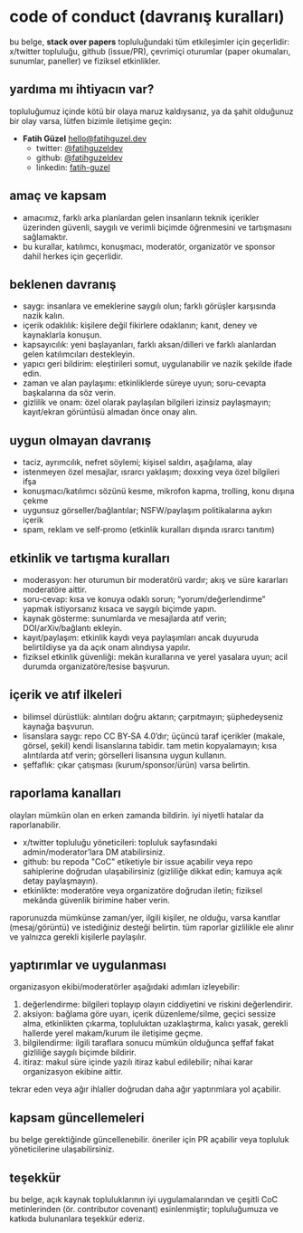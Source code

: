 # code of conduct (davranış kuralları)

bu belge, **stack over papers** topluluğundaki tüm etkileşimler için geçerlidir: x/twitter topluluğu, github (issue/PR), çevrimiçi oturumlar (paper okumaları, sunumlar, paneller) ve fiziksel etkinlikler.

## yardıma mı ihtiyacın var?

topluluğumuz içinde kötü bir olaya maruz kaldıysanız, ya da şahit olduğunuz bir olay varsa, lütfen bizimle iletişime geçin:

- **Fatih Güzel** [hello@fatihguzel.dev](mailto:hello@fatihguzel.dev)
  - twitter: [@fatihguzeldev](https://x.com/fatihguzeldev)
  - github: [@fatihguzeldev](https://github.com/fatihguzeldev)
  - linkedin: [fatih-guzel](https://www.linkedin.com/in/fatih-guzel/)

## amaç ve kapsam

- amacımız, farklı arka planlardan gelen insanların teknik içerikler üzerinden güvenli, saygılı ve verimli biçimde öğrenmesini ve tartışmasını sağlamaktır.
- bu kurallar, katılımcı, konuşmacı, moderatör, organizatör ve sponsor dahil herkes için geçerlidir.

## beklenen davranış

- saygı: insanlara ve emeklerine saygılı olun; farklı görüşler karşısında nazik kalın.
- içerik odaklılık: kişilere değil fikirlere odaklanın; kanıt, deney ve kaynaklarla konuşun.
- kapsayıcılık: yeni başlayanları, farklı aksan/dilleri ve farklı alanlardan gelen katılımcıları destekleyin.
- yapıcı geri bildirim: eleştirileri somut, uygulanabilir ve nazik şekilde ifade edin.
- zaman ve alan paylaşımı: etkinliklerde süreye uyun; soru-cevapta başkalarına da söz verin.
- gizlilik ve onam: özel olarak paylaşılan bilgileri izinsiz paylaşmayın; kayıt/ekran görüntüsü almadan önce onay alın.

## uygun olmayan davranış

- taciz, ayrımcılık, nefret söylemi; kişisel saldırı, aşağılama, alay
- istenmeyen özel mesajlar, ısrarcı yaklaşım; doxxing veya özel bilgileri ifşa
- konuşmacı/katılımcı sözünü kesme, mikrofon kapma, trolling, konu dışına çekme
- uygunsuz görseller/bağlantılar; NSFW/paylaşım politikalarına aykırı içerik
- spam, reklam ve self‑promo (etkinlik kuralları dışında ısrarcı tanıtım)

## etkinlik ve tartışma kuralları

- moderasyon: her oturumun bir moderatörü vardır; akış ve süre kararları moderatöre aittir.
- soru‑cevap: kısa ve konuya odaklı sorun; “yorum/değerlendirme” yapmak istiyorsanız kısaca ve saygılı biçimde yapın.
- kaynak gösterme: sunumlarda ve mesajlarda atıf verin; DOI/arXiv/bağlantı ekleyin.
- kayıt/paylaşım: etkinlik kaydı veya paylaşımları ancak duyuruda belirtildiyse ya da açık onam alındıysa yapılır.
- fiziksel etkinlik güvenliği: mekân kurallarına ve yerel yasalara uyun; acil durumda organizatöre/tesise başvurun.

## içerik ve atıf ilkeleri

- bilimsel dürüstlük: alıntıları doğru aktarın; çarpıtmayın; şüphedeyseniz kaynağa başvurun.
- lisanslara saygı: repo CC BY‑SA 4.0’dır; üçüncü taraf içerikler (makale, görsel, şekil) kendi lisanslarına tabidir. tam metin kopyalamayın; kısa alıntılarda atıf verin; görselleri lisansına uygun kullanın.
- şeffaflık: çıkar çatışması (kurum/sponsor/ürün) varsa belirtin.

## raporlama kanalları

olayları mümkün olan en erken zamanda bildirin. iyi niyetli hatalar da raporlanabilir.

- x/twitter topluluğu yöneticileri: topluluk sayfasındaki admin/moderator’lara DM atabilirsiniz.
- github: bu repoda "CoC" etiketiyle bir issue açabilir veya repo sahiplerine doğrudan ulaşabilirsiniz (gizliliğe dikkat edin; kamuya açık detay paylaşmayın).
- etkinlikte: moderatöre veya organizatöre doğrudan iletin; fiziksel mekânda güvenlik birimine haber verin.

raporunuzda mümkünse zaman/yer, ilgili kişiler, ne olduğu, varsa kanıtlar (mesaj/görüntü) ve istediğiniz desteği belirtin. tüm raporlar gizlilikle ele alınır ve yalnızca gerekli kişilerle paylaşılır.

## yaptırımlar ve uygulanması

organizasyon ekibi/moderatörler aşağıdaki adımları izleyebilir:

1) değerlendirme: bilgileri toplayıp olayın ciddiyetini ve riskini değerlendirir.
2) aksiyon: bağlama göre uyarı, içerik düzenleme/silme, geçici sessize alma, etkinlikten çıkarma, topluluktan uzaklaştırma, kalıcı yasak, gerekli hallerde yerel makam/kurum ile iletişime geçme.
3) bilgilendirme: ilgili taraflara sonucu mümkün olduğunca şeffaf fakat gizliliğe saygılı biçimde bildirir.
4) itiraz: makul süre içinde yazılı itiraz kabul edilebilir; nihai karar organizasyon ekibine aittir.

tekrar eden veya ağır ihlaller doğrudan daha ağır yaptırımlara yol açabilir.

## kapsam güncellemeleri

bu belge gerektiğinde güncellenebilir. öneriler için PR açabilir veya topluluk yöneticilerine ulaşabilirsiniz.

## teşekkür

bu belge, açık kaynak topluluklarının iyi uygulamalarından ve çeşitli CoC metinlerinden (ör. contributor covenant) esinlenmiştir; topluluğumuza ve katkıda bulunanlara teşekkür ederiz.
